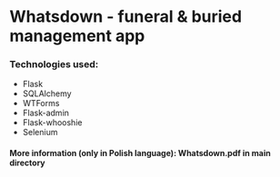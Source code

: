 # Whatsdown - funeral & buried management app

### Technologies used:

- Flask
- SQLAlchemy
- WTForms
- Flask-admin
- Flask-whooshie
- Selenium



#### More information (only in Polish language): Whatsdown.pdf in main directory

